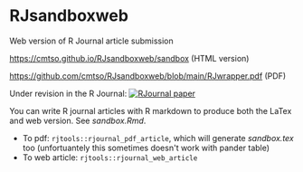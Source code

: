 # RJsandboxweb
Web version of R Journal article submission

https://cmtso.github.io/RJsandboxweb/sandbox (HTML version)

https://github.com/cmtso/RJsandboxweb/blob/main/RJwrapper.pdf (PDF)

Under revision in the R Journal: [![RJournal paper](https://img.shields.io/badge/DOI%20(R%20Journal)-https%3A%2F%2F10.32614%2FRJ--2021--097-blue)](https://doi.org/10.32614/RJ-2021-097)


You can write R journal articles with R markdown to produce both the LaTex and web version. See *sandbox.Rmd*. 
- To pdf: `rjtools::rjournal_pdf_article`, which will generate *sandbox.tex* too (unfortuantely this sometimes doesn't work with pander table)
- To web article: `rjtools::rjournal_web_article `

